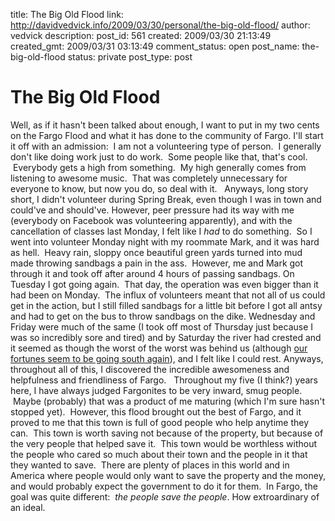 title: The Big Old Flood
link: http://davidvedvick.info/2009/03/30/personal/the-big-old-flood/
author: vedvick
description: 
post_id: 561
created: 2009/03/30 21:13:49
created_gmt: 2009/03/31 03:13:49
comment_status: open
post_name: the-big-old-flood
status: private
post_type: post

# The Big Old Flood

Well, as if it hasn't been talked about enough, I want to put in my two cents on the Fargo Flood and what it has done to the community of Fargo. I'll start it off with an admission:  I am not a volunteering type of person.  I generally don't like doing work just to do work.  Some people like that, that's cool.  Everybody gets a high from something.  My high generally comes from listening to awesome music.  That was completely unnecessary for everyone to know, but now you do, so deal with it.   Anyways, long story short, I didn't volunteer during Spring Break, even though I was in town and could've and should've. However, peer pressure had its way with me (everybody on Facebook was volunteering apparently), and with the cancellation of classes last Monday, I felt like I _had_ to do something.  So I went into volunteer Monday night with my roommate Mark, and it was hard as hell.  Heavy rain, sloppy once beautiful green yards turned into mud made throwing sandbags a pain in the ass.  However, me and Mark got through it and took off after around 4 hours of passing sandbags. On Tuesday I got going again.  That day, the operation was even bigger than it had been on Monday.  The influx of volunteers meant that not all of us could get in the action, but I still filled sandbags for a little bit before I got all antsy and had to get on the bus to throw sandbags on the dike. Wednesday and Friday were much of the same (I took off most of Thursday just because I was so incredibly sore and tired) and by Saturday the river had crested and it seemed as though the worst of the worst was behind us (although [our fortunes seem to be going south again](http://valleyfloodwatch.com/news/new-prediction-warns-o-second-40-41-ft-crest/)), and I felt like I could rest. Anyways, throughout all of this, I discovered the incredible awesomeness and helpfulness and friendliness of Fargo.   Throughout my five (I think?) years here, I have always judged Fargonites to be very inward, smug people.  Maybe (probably) that was a product of me maturing (which I'm sure hasn't stopped yet).  However, this flood brought out the best of Fargo, and it proved to me that this town is full of good people who help anytime they can.  This town is worth saving not because of the property, but because of the very people that helped save it.  This town would be worthless without the people who cared so much about their town and the people in it that they wanted to save.  There are plenty of places in this world and in America where people would only want to save the property and the money, and would probably expect the government to do it for them.  In Fargo, the goal was quite different:  _the people save the people_. How extroardinary of an ideal.